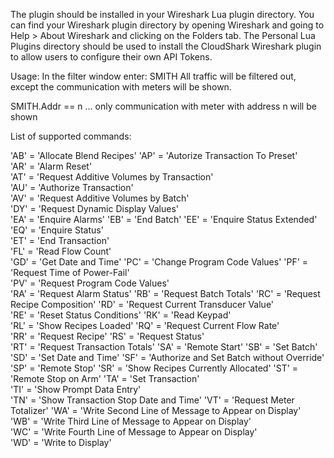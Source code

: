 The plugin should be installed in your Wireshark Lua plugin directory.
You can find your Wireshark plugin directory by opening Wireshark and going to Help > About Wireshark and clicking on the Folders tab. The Personal Lua Plugins directory should be used to install the CloudShark Wireshark plugin to allow users to configure their own API Tokens.

Usage:
In the filter window enter: SMITH 
All traffic will be filtered out, except the communication with meters will be shown.

SMITH.Addr == n  ... only communication with meter with address n will be shown

List of supported commands:

'AB' = 'Allocate Blend Recipes'
'AP' = 'Autorize Transaction To Preset'		
'AR' = 'Alarm Reset'		
'AT' = 'Request Additive Volumes by Transaction'		
'AU' = 'Authorize Transaction'		
'AV' = 'Request Additive Volumes by Batch'		
'DY' = 'Request Dynamic Display Values'				
'EA' = 'Enquire Alarms'
'EB' = 'End Batch'
'EE' = 'Enquire Status Extended'
'EQ' = 'Enquire Status'		
'ET' = 'End Transaction'		
'FL' = 'Read Flow Count'		
'GD' = 'Get Date and Time'
'PC' = 'Change Program Code Values'
'PF' = 'Request Time of Power-Fail'		
'PV' = 'Request Program Code Values'		
'RA' = 'Request Alarm Status'
'RB' = 'Request Batch Totals'
'RC' = 'Request Recipe Composition'
'RD' = 'Request Current Transducer Value'		
'RE' = 'Reset Status Conditions'
'RK' = 'Read Keypad'					
'RL' = 'Show Recipes Loaded'
'RQ' = 'Request Current Flow Rate'		
'RR' = 'Request Recipe'
'RS' = 'Request Status'						
'RT' = 'Request Transaction Totals'
'SA' = 'Remote Start'
'SB' = 'Set Batch'
'SD' = 'Set Date and Time'
'SF' = 'Authorize and Set Batch without Override'
'SP' = 'Remote Stop'
'SR' = 'Show Recipes Currently Allocated'
'ST' = 'Remote Stop on Arm'
'TA' = 'Set Transaction'	
'TI' = 'Show Prompt Data Entry'			
'TN' = 'Show Transaction Stop Date and Time'
'VT' = 'Request Meter Totalizer'
'WA' = 'Write Second Line of Message to Appear on Display'	
'WB' = 'Write Third Line of Message to Appear on Display'			
'WC' = 'Write Fourth Line of Message to Appear on Display'	
'WD' = 'Write to Display'	

